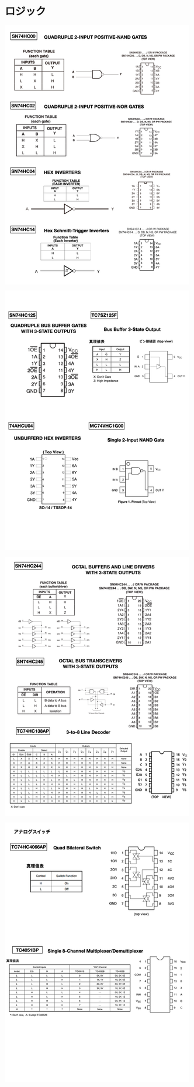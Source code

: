 # ロジック
![Logics-01.png](./graffle/notebook-electronics/Logics-01.png)

![Logics-02.png](./graffle/notebook-electronics/Logics-02.png)

![Logics-03.png](./graffle/notebook-electronics/Logics-03.png)

![Logics-04.png](./graffle/notebook-electronics/Logics-04.png)
